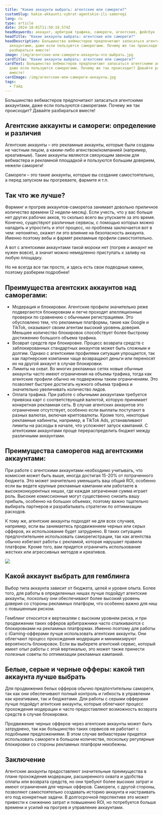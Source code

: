 ```yaml
---
title: "Какие аккаунты выбрать: агентские или самореги?"
customSlug: kakie-akkaunti-vybrat-agentskie-ili-samoregi
lang: ru
type: article
date: 2024-10-01T11:50:19.574Z
headKeywords: аккаунт, арбитраж трафика, самореги, агентские, фейсбук
headTitle: "Какие аккаунты выбрать: агентские или самореги?"
headDescription: Большинство вебмастеров предпочитают запасаться агентскими
  аккаунтами, даже если пользуются саморегами. Почему же так происходит? Давайте
  разбираться вместе!
image: /img/агентские-или-самореги-аккаунты-что-выбрать.jpg
cardTitle: "Какие аккаунты выбрать: агентские или самореги?"
cardText: Большинство вебмастеров предпочитают запасаться агентскими аккаунтами,
  даже если пользуются саморегами. Почему же так происходит? Давайте разбираться
  вместе!
cardImage: /img/агентские-или-самореги-аккаунты.jpg
tags:
  - Гайд
---
```

Большинство вебмастеров предпочитают запасаться агентскими аккаунтами, даже если пользуются саморегами. Почему же так происходит? Давайте разбираться вместе!

## Агентские аккаунты и самореги: определение и различия

Агентские аккаунты – это рекламные аккаунты, которые были созданы не частным лицом, а каким-либо агенством/компанией (например, креативным). Такие аккаунты являются связующим звеном для вебмастера и рекламной площадкой и пользуются большим доверием, нежели самореги!

Самореги – это такие аккаунты, которые вы создание самостоятельно, а перед запуском вы прогреваете, фармите и т.п.

## Так что же лучше?

Фарминг и прогрев аккаунтов-саморегоа занимает довольно приличное количество времени (2 недели-месяц). Если учесть, что у вас больше нет других рабочих акков, то сколько всего вы упускаете за это время. Конечно, существуют различные сервисы, с помощью которых можно наладить и упростить и этот процесс, но проблема заключается вот в чем: непонятно, окажет ли это влияние на безопасность аккаунта. Именно поэтому вебы и фармят рекламные профили самостоятельно.

А вот с агентскими аккаунтами такой мороки нет (погрев и аккаунт не нужен вовсе), а значит можно немедленно приступать к заливу на любую площадку.

Но не всегда все так просто, и здесь есть свои подводные камни, поэтому разберем подробнее!

## Преимущества агентских аккаунтов над саморегами:

* Модерация и блокировки. Агентские профили значительно реже подвергаются блокировкам и легче проходят апелляционные проверки по сравнению с обычными регистрациями. Это обусловлено тем, что рекламные платформы, такие как Google и TikTok, оказывают своим агентам высокий уровень доверия. Меньшее количество блокировок способствует более быстрому достижению большого объема трафика.
* Возврат средств при блокировке. Процесс возврата средств с заблокированных стандартных аккаунтов может быть сложным и долгим. Однако с агентскими профилями ситуация упрощается, так как партнерские компании чаще возвращают деньги или переносят их на другой аккаунт в случае блокировки.
* Лимиты на охват. Во многих рекламных сетях новые обычные аккаунты часто имеют ограничения на объемы трафика, тогда как агентские профили обычно не подвержены таким ограничениям. Это позволяет быстрее достигать нужного объема трафика и значительно увеличивать количество лидов.
* Оплата трафика. При работе с обычными аккаунтами требуется привязка карт с соответствующей валютой, которую принимает конкретная рекламная сеть. В случае агентских аккаунтов это ограничение отсутствует, особенно если выплаты поступают в разных валютах, включая криптовалюты. Кроме того, некоторые рекламные кабинеты, например, в TikTok Ads, устанавливают лимиты на расходы в начале, что усложняет запуск кампаний. С агентскими аккаунтами проще перераспределить бюджет между различными аккаунтами.

## Преимущества саморегов над агентскими аккаунтами:

При работе с агентскими аккаунтами необходимо учитывать, что комиссия может быть выше, иногда достигая 15-20% от потраченного бюджета. Это может значительно уменьшить ваш общий ROI, особенно если вы ведете крупные рекламные кампании или работаете в высококонкурентных нишах, где каждая затраченная сумма играет роль. Высокие комиссионные могут существенно снизить вашу прибыль, особенно на больших объемах, поэтому важно тщательно выбирать партнеров и разрабатывать стратегии по оптимизации расходов.

К тому же, агентские аккаунты подходят не для всех случаев, например, если вы занимаетесь продвижением черных или серых офферов, их использование будет затруднено. В таких ситуациях предпочтительнее использовать саморегистрации, так как агентства обычно избегают работы с рекламой, которая нарушает правила платформ. Кроме того, вам придется ограничить использование жестких или агрессивных методов и креативов.

![](/img/агентские-или-самореги-сравнение.jpg)

## Какой аккаунт выбрать для гемблинга

Выбор типа аккаунта зависит от бюджета, целей и уровня опыта. Более того, для работы в определенных нишах лучше подойдут агентские аккаунты, поскольку они обеспечивают более высокий уровень доверия со стороны рекламных платформ, что особенно важно для ниш с повышенным риском.

Гемблинг относится к вертикалям с высоким уровнем риска, и при продвижении таких офферов арбитражники часто сталкиваются с блокировками на рекламных платформах. Именно поэтому для работы с iGaming-офферами лучше использовать агентские аккаунты. Они облегчают процесс прохождения модерации и минимизируют вероятность блокировок. Если вы выберете агентский сервис, который имеет опыт работы с этой вертикалью, это может также принести полезные советы по оптимизации рекламных кампаний.

## Белые, серые и черные офферы: какой тип аккаунта лучше выбрать

Для продвижения белых офферов обычно предпочтительны самореги, так как они обеспечивают полный контроль и гибкость в управлении как креативами, так и бюджетами. Для работы с серыми офферами лучше подойдут агентские аккаунты, которые облегчают процесс прохождения модерации и часто предоставляют возможность возврата средств в случае блокировки.

Продвижение черных офферов через агентские аккаунты может быть затруднено, так как большинство таких сервисов не работает с подобными предложениями. В этом случае вебмастерам придется использовать самореги в большом количестве, поскольку регулярные блокировки со стороны рекламных платформ неизбежны.

## Заключение

Агентские аккаунты предоставляют значительные преимущества в плане прохождения модерации, расширенного охвата и удобства оплаты или возврата средств, но они требуют более высоких затрат и имеют ограничения для черных офферов. Самореги, с другой стороны, позволяют самостоятельно создавать историю аккаунта и настраивать его под конкретные задачи. В долгосрочной перспективе это может привести к снижению затрат и повышению ROI, но потребуется больше времени и усилий на прогрев и управление аккаунтами.